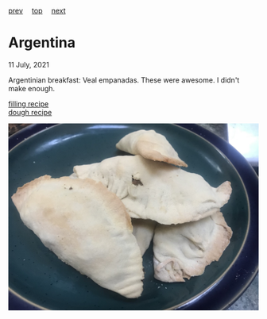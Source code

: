 [prev](antigua_and_barbuda.md)&emsp;
[top](../index.md)&emsp;
[next](armenia.md)
# Argentina
11 July, 2021


Argentinian breakfast: Veal empanadas. These were awesome. I didn't make enough.

[filling recipe](https://www.serargentino.com/en/gastronomy/catamarquean-empanadas-references-of-cultural-gastronomy)<br>
[dough recipe](https://www.allrecipes.com/recipe/212956/empanada-dough/)

![Six empanadas stacked on a plate](images/argentina.jpeg)